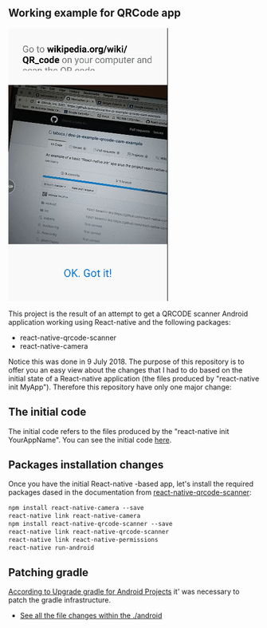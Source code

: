 ## Working example for QRCode app

![](https://raw.githubusercontent.com/taboca/doc-js-example-qrcode-cam-example/master/doc/20180709_132010.gif)

This project is the result of an attempt to get a QRCODE scanner Android application working using React-native and the following packages:

* react-native-qrcode-scanner
* react-native-camera

Notice this was done in 9 July 2018. The purpose of this repository is to offer you an easy view about the changes that I had to do based on the initial state of a React-native application (the files produced by "react-native init MyApp"). Therefore this repository have only one major change:

## The initial code

The initial code refers to the files produced by the "react-native init YourAppName". You can see the initial code [here](https://github.com/taboca/doc-js-example-qrcode-cam-example/commit/c03e90476d7677dbf945c2687fe8b6e7e3f040e1).

## Packages installation changes

Once you have the initial React-native -based app, let's install the required packages dased in the documentation from [react-native-qrcode-scanner](https://github.com/moaazsidat/react-native-qrcode-scanner):

```
npm install react-native-camera --save
react-native link react-native-camera
npm install react-native-qrcode-scanner --save
react-native link react-native-qrcode-scanner
react-native link react-native-permissions
react-native run-android
```

## Patching gradle

[According to Upgrade gradle for Android Projects](https://github.com/react-native-community/react-native-camera/blob/master/docs/GradleUpgradeGuide.md) it' was necessary to patch the gradle infrastructure.

* [See all the file changes within the ./android](https://github.com/taboca/doc-js-example-qrcode-cam-example/commit/3594148e93e3ebf12f8d7530c3459e3cab92fe3a)
